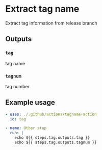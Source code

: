 # Extract tag name

Extract tag information from release branch

## Outputs

### `tag`

tag name

### `tagnum`

tag number

## Example usage

```yaml
- uses: ./.github/actions/tagname-action
  id: tag

- name: Other step
  run: |
    echo ${{ steps.tag.outputs.tag }}
    echo ${{ steps.tag.outputs.tagnum }}
```
